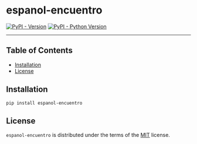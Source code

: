 # espanol-encuentro

[![PyPI - Version](https://img.shields.io/pypi/v/espanol-encuentro.svg)](https://pypi.org/project/espanol-encuentro)
[![PyPI - Python Version](https://img.shields.io/pypi/pyversions/espanol-encuentro.svg)](https://pypi.org/project/espanol-encuentro)

-----

## Table of Contents

- [Installation](#installation)
- [License](#license)

## Installation

```console
pip install espanol-encuentro
```

## License

`espanol-encuentro` is distributed under the terms of the [MIT](https://spdx.org/licenses/MIT.html) license.
